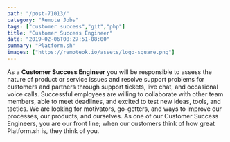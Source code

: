 ```yaml
---
path: "/post-71013/"
category: "Remote Jobs"
tags: ["customer success","git","php"]
title: "Customer Success Engineer"
date: "2019-02-06T08:27:51-08:00"
summary: "Platform.sh"
images: ["https://remoteok.io/assets/logo-square.png"]
---
```


As a  **Customer Success Engineer** you will be responsible to assess the nature of product or service issues and resolve support problems for customers and partners through support tickets, live chat, and occasional voice calls. Successful employees are willing to collaborate with other team members, able to meet deadlines, and excited to test new ideas, tools, and tactics. We are looking for motivators, go-getters, and ways to improve our processes, our products, and ourselves. As one of our Customer Success Engineers, you are our front line; when our customers think of how great Platform.sh is, they think of you.
